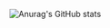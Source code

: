 ![Anurag's GitHub stats](https://github-readme-stats.vercel.app/api?username=JanFahrnholz&show_icons=true&theme=radical)
